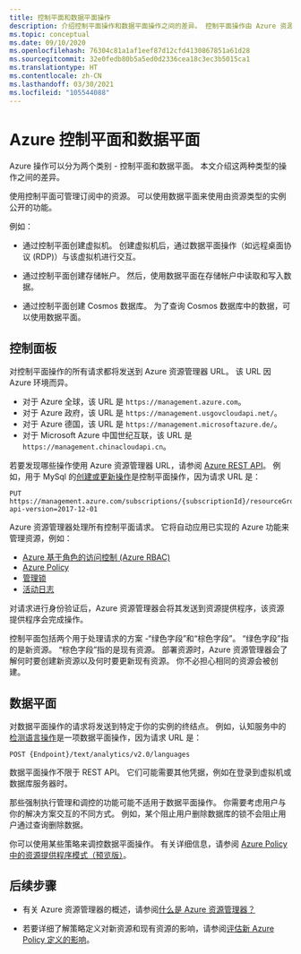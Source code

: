 ```yaml
---
title: 控制平面和数据平面操作
description: 介绍控制平面操作和数据平面操作之间的差异。 控制平面操作由 Azure 资源管理器处理。 数据平面操作由服务处理。
ms.topic: conceptual
ms.date: 09/10/2020
ms.openlocfilehash: 76304c81a1af1eef87d12cfd4130867851a61d28
ms.sourcegitcommit: 32e0fedb80b5a5ed0d2336cea18c3ec3b5015ca1
ms.translationtype: HT
ms.contentlocale: zh-CN
ms.lasthandoff: 03/30/2021
ms.locfileid: "105544088"
---
```

# <a name="azure-control-plane-and-data-plane"></a>Azure 控制平面和数据平面

Azure 操作可以分为两个类别 - 控制平面和数据平面。 本文介绍这两种类型的操作之间的差异。

使用控制平面可管理订阅中的资源。 可以使用数据平面来使用由资源类型的实例公开的功能。

例如：

* 通过控制平面创建虚拟机。 创建虚拟机后，通过数据平面操作（如远程桌面协议 (RDP)）与该虚拟机进行交互。

* 通过控制平面创建存储帐户。 然后，使用数据平面在存储帐户中读取和写入数据。

* 通过控制平面创建 Cosmos 数据库。 为了查询 Cosmos 数据库中的数据，可以使用数据平面。

## <a name="control-plane"></a>控制面板

对控制平面操作的所有请求都将发送到 Azure 资源管理器 URL。 该 URL 因 Azure 环境而异。

* 对于 Azure 全球，该 URL 是 `https://management.azure.com`。
* 对于 Azure 政府，该 URL 是 `https://management.usgovcloudapi.net/`。
* 对于 Azure 德国，该 URL 是 `https://management.microsoftazure.de/`。
* 对于 Microsoft Azure 中国世纪互联，该 URL 是 `https://management.chinacloudapi.cn`。

若要发现哪些操作使用 Azure 资源管理器 URL，请参阅 [Azure REST API](/rest/api/azure/)。 例如，用于 MySql 的[创建或更新操作](/rest/api/mysql/databases/createorupdate)是控制平面操作，因为请求 URL 是：

```http
PUT https://management.azure.com/subscriptions/{subscriptionId}/resourceGroups/{resourceGroupName}/providers/Microsoft.DBforMySQL/servers/{serverName}/databases/{databaseName}?api-version=2017-12-01
```

Azure 资源管理器处理所有控制平面请求。 它将自动应用已实现的 Azure 功能来管理资源，例如：

* [Azure 基于角色的访问控制 (Azure RBAC)](../../role-based-access-control/overview.md)
* [Azure Policy](../../governance/policy/overview.md)
* [管理锁](lock-resources.md)
* [活动日志](view-activity-logs.md)

对请求进行身份验证后，Azure 资源管理器会将其发送到资源提供程序，该资源提供程序会完成操作。

控制平面包括两个用于处理请求的方案 -“绿色字段”和“棕色字段”。 “绿色字段”指的是新资源。 “棕色字段”指的是现有资源。 部署资源时，Azure 资源管理器会了解何时要创建新资源以及何时要更新现有资源。 你不必担心相同的资源会被创建。

## <a name="data-plane"></a>数据平面

对数据平面操作的请求将发送到特定于你的实例的终结点。 例如，认知服务中的[检测语言操作](/azure/cognitive-services/text-analytics/how-tos/text-analytics-how-to-language-detection)是一项数据平面操作，因为请求 URL 是：

```http
POST {Endpoint}/text/analytics/v2.0/languages
```

数据平面操作不限于 REST API。 它们可能需要其他凭据，例如在登录到虚拟机或数据库服务器时。

那些强制执行管理和调控的功能可能不适用于数据平面操作。 你需要考虑用户与你的解决方案交互的不同方式。 例如，某个阻止用户删除数据库的锁不会阻止用户通过查询删除数据。

你可以使用某些策略来调控数据平面操作。 有关详细信息，请参阅 [Azure Policy 中的资源提供程序模式（预览版）](../../governance/policy/concepts/definition-structure.md#resource-provider-modes)。

## <a name="next-steps"></a>后续步骤

* 有关 Azure 资源管理器的概述，请参阅[什么是 Azure 资源管理器？](overview.md)

* 若要详细了解策略定义对新资源和现有资源的影响，请参阅[评估新 Azure Policy 定义的影响](../../governance/policy/concepts/evaluate-impact.md)。
